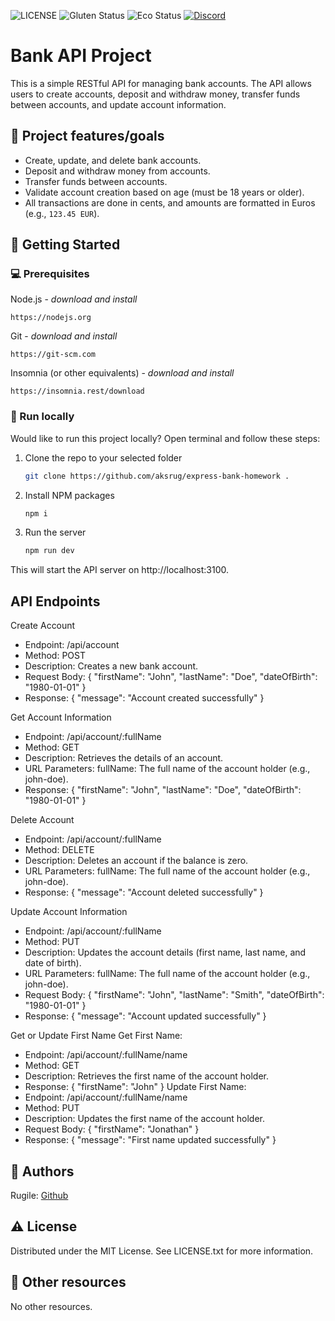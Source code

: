 ![LICENSE](https://img.shields.io/badge/license-MIT-blue.svg?style=flat-square)
![Gluten Status](https://img.shields.io/badge/Gluten-Free-green.svg)
![Eco Status](https://img.shields.io/badge/ECO-Friendly-green.svg)
[![Discord](https://discord.com/api/guilds/571393319201144843/widget.png)](https://discord.gg/dRwW4rw)

# Bank API Project

This is a simple RESTful API for managing bank accounts. The API allows users to create accounts, deposit and withdraw money, transfer funds between accounts, and update account information.

## 🎯 Project features/goals

- Create, update, and delete bank accounts.
- Deposit and withdraw money from accounts.
- Transfer funds between accounts.
- Validate account creation based on age (must be 18 years or older).
- All transactions are done in cents, and amounts are formatted in Euros (e.g., `123.45 EUR`).

## 🧰 Getting Started

### 💻 Prerequisites

Node.js - _download and install_

```
https://nodejs.org
```

Git - _download and install_

```
https://git-scm.com
```

Insomnia (or other equivalents) - _download and install_

```
https://insomnia.rest/download
```
### 🏃 Run locally

Would like to run this project locally? Open terminal and follow these steps:

1. Clone the repo to your selected folder
    ```sh
    git clone https://github.com/aksrug/express-bank-homework .
    ```
2. Install NPM packages
    ```sh
    npm i
    ```
3. Run the server
    ```sh
    npm run dev
    ```
This will start the API server on http://localhost:3100.

## API Endpoints
Create Account
- Endpoint: /api/account
- Method: POST
- Description: Creates a new bank account.
- Request Body:
{
  "firstName": "John",
  "lastName": "Doe",
  "dateOfBirth": "1980-01-01"
}
- Response:
{
  "message": "Account created successfully"
}

Get Account Information
- Endpoint: /api/account/:fullName
- Method: GET
- Description: Retrieves the details of an account.
- URL Parameters:
fullName: The full name of the account holder (e.g., john-doe).
- Response:
{
  "firstName": "John",
  "lastName": "Doe",
  "dateOfBirth": "1980-01-01"
}

Delete Account
- Endpoint: /api/account/:fullName
- Method: DELETE
- Description: Deletes an account if the balance is zero.
- URL Parameters:
fullName: The full name of the account holder (e.g., john-doe).
- Response:
{
  "message": "Account deleted successfully"
}

Update Account Information
- Endpoint: /api/account/:fullName
- Method: PUT
- Description: Updates the account details (first name, last name, and date of birth).
- URL Parameters:
fullName: The full name of the account holder (e.g., john-doe).
- Request Body:
{
  "firstName": "John",
  "lastName": "Smith",
  "dateOfBirth": "1980-01-01"
}
- Response:
{
  "message": "Account updated successfully"
}

Get or Update First Name
Get First Name:
- Endpoint: /api/account/:fullName/name
- Method: GET
- Description: Retrieves the first name of the account holder.
- Response:
{
  "firstName": "John"
}
Update First Name:
- Endpoint: /api/account/:fullName/name
- Method: PUT
- Description: Updates the first name of the account holder.
- Request Body:
{
  "firstName": "Jonathan"
}
- Response:
{
  "message": "First name updated successfully"
}




## 👀 Authors

Rugile: [Github](https://github.com/aksrug)

## ⚠️ License

Distributed under the MIT License. See LICENSE.txt for more information.

## 🔗 Other resources

No other resources.


   
